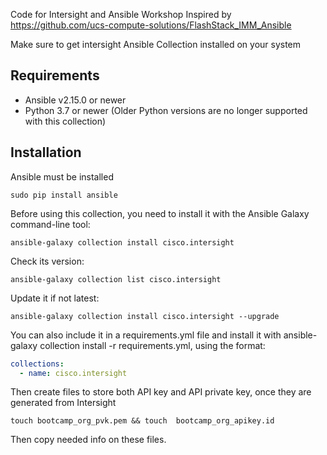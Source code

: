 Code for Intersight and Ansible Workshop
Inspired by https://github.com/ucs-compute-solutions/FlashStack_IMM_Ansible

Make sure to get intersight Ansible Collection installed on your system

## Requirements

- Ansible v2.15.0 or newer
- Python 3.7 or newer (Older Python versions are no longer supported with this collection)


## Installation

Ansible must be installed
```
sudo pip install ansible
```

Before using this collection, you need to install it with the Ansible Galaxy command-line tool:
```
ansible-galaxy collection install cisco.intersight
```
Check its version:
```
ansible-galaxy collection list cisco.intersight
```
Update it if not latest:
```
ansible-galaxy collection install cisco.intersight --upgrade
```


You can also include it in a requirements.yml file and install it with ansible-galaxy collection install -r requirements.yml, using the format:

```yaml
collections:
  - name: cisco.intersight
```

Then create files to store both API key and API private key, once they are generated from Intersight
```
touch bootcamp_org_pvk.pem && touch  bootcamp_org_apikey.id
```
Then copy needed info on these files.